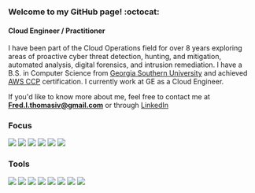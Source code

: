 ### Welcome to my GitHub page! :octocat:
#### Cloud Engineer / Practitioner

I have been part of the Cloud Operations field for over 8 years exploring areas of proactive cyber threat detection, hunting, and mitigation, automated analysis, digital forensics, and intrusion remediation. I have a B.S. in Computer Science from [Georgia Southern University](https://www.georgiasouthern.edu/) and achieved [AWS CCP](https://www.credly.com/badges/ce11d7df-ef48-4608-bbd6-b732a65e3f7d) certification. I currently work  at GE as a Cloud Engineer.

If you'd like to know more about me, feel free to contact me at **Fred.l.thomasiv@gmail.com** or through [LinkedIn](https://www.linkedin.com/in/fredlthomasiv/)

### Focus
![](https://img.shields.io/badge/Cyber%20Security-informational?style=for-the-badge&color=62757f)
![](https://img.shields.io/badge/Incident%20Response-informational?style=for-the-badge&color=62757f)
![](https://img.shields.io/badge/File%20Analysis-informational?style=for-the-badge&color=62757f)
![](https://img.shields.io/badge/Detection-informational?style=for-the-badge&color=62757f)
![](https://img.shields.io/badge/Scripting-informational?style=for-the-badge&color=62757f)
![](https://img.shields.io/badge/Automation-informational?style=for-the-badge&color=62757f)

### Tools
![](https://img.shields.io/badge/Python-informational?style=for-the-badge&logo=Python&logoColor=white&color=blue)
![](https://img.shields.io/badge/PyCharm-informational?style=for-the-badge&logo=PyCharm&logoColor=white&color=red)
![](https://img.shields.io/badge/Jupyter-informational?style=for-the-badge&logo=Jupyter&logoColor=white&color=red)
![](https://img.shields.io/badge/VSCode-informational?style=for-the-badge&logo=visual-studio-code&logoColor=white&color=red)
![](https://img.shields.io/badge/Docker-informational?style=for-the-badge&logo=Docker&logoColor=white&color=purple)
![](https://img.shields.io/badge/Ubuntu-informational?style=for-the-badge&logo=Linux&logoColor=white&color=black)
![](https://img.shields.io/badge/macOS-informational?style=for-the-badge&logo=Apple&logoColor=white&color=black)
![](https://img.shields.io/badge/Windows-informational?style=for-the-badge&logo=Windows&logoColor=white&color=black)